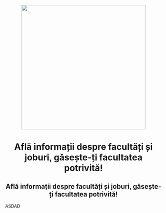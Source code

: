 <p align="center">
  <img src="https://iili.io/Kq9xx9I.png" width="400"/>
</p>

<h1 align="center">Află informații despre facultăți și joburi, găsește-ți facultatea potrivită!</h1>
<h2 align="center">Află informații despre facultăți și joburi, găsește-ți facultatea potrivită!</h2>
ASDAD
